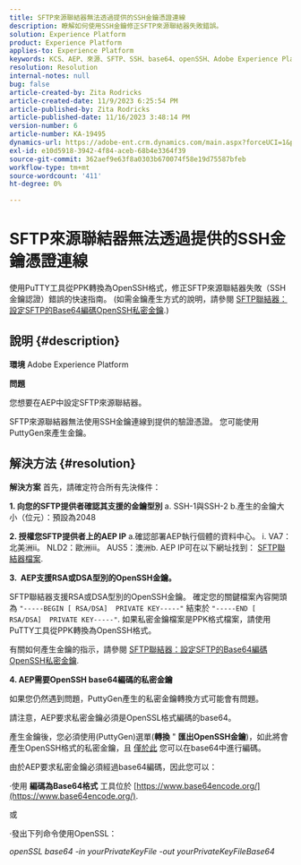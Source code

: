```yaml
---
title: SFTP來源聯結器無法透過提供的SSH金鑰憑證連線
description: 瞭解如何使用SSH金鑰修正SFTP來源聯結器失敗錯誤。
solution: Experience Platform
product: Experience Platform
applies-to: Experience Platform
keywords: KCS、AEP、來源、SFTP、SSH、base64、openSSH、Adobe Experience Platform、疑難排解、聯結器、失敗連線、SSH金鑰認證
resolution: Resolution
internal-notes: null
bug: false
article-created-by: Zita Rodricks
article-created-date: 11/9/2023 6:25:54 PM
article-published-by: Zita Rodricks
article-published-date: 11/16/2023 3:48:14 PM
version-number: 6
article-number: KA-19495
dynamics-url: https://adobe-ent.crm.dynamics.com/main.aspx?forceUCI=1&pagetype=entityrecord&etn=knowledgearticle&id=1b71a96a-2d7f-ee11-8179-6045bd006793
exl-id: e10d5918-3942-4f84-aceb-68b4e3364f39
source-git-commit: 362aef9e63f8a0303b670074f58e19d75587bfeb
workflow-type: tm+mt
source-wordcount: '411'
ht-degree: 0%

---
```


# SFTP來源聯結器無法透過提供的SSH金鑰憑證連線


使用PuTTY工具從PPK轉換為OpenSSH格式，修正SFTP來源聯結器失敗（SSH金鑰認證）錯誤的快速指南。 (如需金鑰產生方式的說明，請參閱 [SFTP聯結器：設定SFTP的Base64編碼OpenSSH私密金鑰](https://experienceleague.adobe.com/docs/experience-platform/sources/connectors/cloud-storage/sftp.html#set-up-a-base64-encoded-openssh-private-key-for-sftp).)

## 說明 {#description}


<b>環境</b>
Adobe Experience Platform

<b>問題</b>

您想要在AEP中設定SFTP來源聯結器。

SFTP來源聯結器無法使用SSH金鑰連線到提供的驗證憑證。 您可能使用PuttyGen來產生金鑰。


## 解決方法 {#resolution}


<b>解決方案</b>
首先，請確定符合所有先決條件：

<b>1. 向您的SFTP提供者確認其支援的金鑰型別</b>
a. SSH-1與SSH-2 b.產生的金鑰大小（位元）：預設為2048

<b>2. 授權您SFTP提供者上的AEP IP</b>
a.確認部署AEP執行個體的資料中心。
i. VA7：北美洲ii。 NLD2：歐洲iii。 AUS5：澳洲b. AEP IP可在以下網址找到： [SFTP聯結器檔案](https://experienceleague.adobe.com/docs/experience-platform/sources/connectors/cloud-storage/sftp.html).



<b>3.  AEP支援RSA或DSA型別的OpenSSH金鑰。</b>

SFTP聯結器支援RSA或DSA型別的OpenSSH金鑰。 確定您的關鍵檔案內容開頭為 `"-----BEGIN [ RSA/DSA]  PRIVATE KEY-----"` 結束於 `"-----END [ RSA/DSA]  PRIVATE KEY-----"`. 如果私密金鑰檔案是PPK格式檔案，請使用PuTTY工具從PPK轉換為OpenSSH格式。

有關如何產生金鑰的指示，請參閱 [SFTP聯結器：設定SFTP的Base64編碼OpenSSH私密金鑰](https://experienceleague.adobe.com/docs/experience-platform/sources/connectors/cloud-storage/sftp.html#set-up-a-base64-encoded-openssh-private-key-for-sftp).



<b>4. AEP需要OpenSSH base64編碼的私密金鑰 </b>



如果您仍然遇到問題，PuttyGen產生的私密金鑰轉換方式可能會有問題。

請注意，AEP要求私密金鑰必須是OpenSSL格式編碼的base64。

產生金鑰後，您必須使用(PuttyGen)選單(<b>轉換</b> &quot; <b>匯出OpenSSH金鑰</b>)，如此將會產生OpenSSH格式的私密金鑰，且 <u>僅於此</u> 您可以在base64中進行編碼。

由於AEP要求私密金鑰必須經過base64編碼，因此您可以：

·使用 <b>編碼為Base64格式</b> 工具位於 [https://www.base64encode.org/](https://www.base64encode.org/).

或

·發出下列命令使用OpenSSL：

*openSSL base64 -in yourPrivateKeyFile -out yourPrivateKeyFileBase64*
